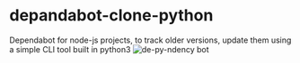 # depandabot-clone-python
Dependabot for node-js projects, to track older versions, update them using a simple CLI tool built in python3
![de-py-ndency bot](https://user-images.githubusercontent.com/60442046/171137184-a81d5e0e-4697-45b6-9aef-e1e7bd2caa4f.png)
